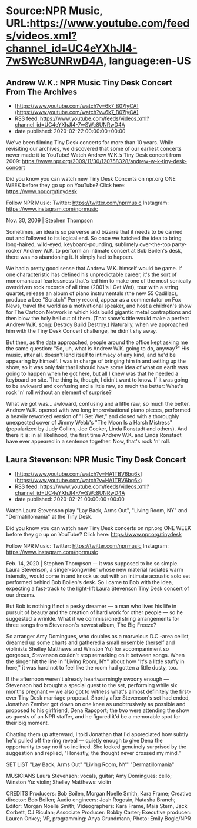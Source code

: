 # Source:NPR Music, URL:https://www.youtube.com/feeds/videos.xml?channel_id=UC4eYXhJI4-7wSWc8UNRwD4A, language:en-US

## Andrew W.K.: NPR Music Tiny Desk Concert From The Archives
 - [https://www.youtube.com/watch?v=6k7_B07IyCA](https://www.youtube.com/watch?v=6k7_B07IyCA)
 - RSS feed: https://www.youtube.com/feeds/videos.xml?channel_id=UC4eYXhJI4-7wSWc8UNRwD4A
 - date published: 2020-02-22 00:00:00+00:00

We've been filming Tiny Desk concerts for more than 10 years. While revisiting our archives, we discovered that some of our earliest concerts never made it to YouTube!
Watch Andrew W.K.’s Tiny Desk concert from 2009: https://www.npr.org/2009/11/30/120758328/andrew-w-k-tiny-desk-concert

Did you know you can watch new Tiny Desk Concerts on npr.org ONE WEEK before they go up on YouTube? Click here: https://www.npr.org/tinydesk

Follow NPR Music:
Twitter: https://twitter.com/nprmusic
Instagram: https://www.instagram.com/nprmusic

Nov. 30, 2009 | Stephen Thompson 

Sometimes, an idea is so perverse and bizarre that it needs to be carried out and followed to its logical end. So once we hatched the idea to bring long-haired, wild-eyed, keyboard-pounding, sublimely over-the-top party-rocker Andrew W.K. to perform an intimate concert at Bob Boilen's desk, there was no abandoning it. It simply had to happen.

We had a pretty good sense that Andrew W.K. himself would be game. If one characteristic has defined his unpredictable career, it's the sort of monomaniacal fearlessness that's led him to make one of the most sonically overdriven rock records of all time (2001's I Get Wet), tour with a string quartet, release an album of piano instrumentals (the new 55 Cadillac), produce a Lee "Scratch" Perry record, appear as a commentator on Fox News, travel the world as a motivational speaker, and host a children's show for The Cartoon Network in which kids build gigantic metal contraptions and then blow the holy hell out of them. (That show's title would make a perfect Andrew W.K. song: Destroy Build Destroy.) Naturally, when we approached him with the Tiny Desk Concert challenge, he didn't shy away.

But then, as the date approached, people around the office kept asking me the same question: "So, uh, what is Andrew W.K. going to do, anyway?" His music, after all, doesn't lend itself to intimacy of any kind, and he'd be appearing by himself. I was in charge of bringing him in and setting up the show, so it was only fair that I should have some idea of what on earth was going to happen when he got here, but all I knew was that he needed a keyboard on site. The thing is, though, I didn't want to know. If it was going to be awkward and confusing and a little raw, so much the better: What's rock 'n' roll without an element of surprise?

What we got was... awkward, confusing and a little raw; so much the better. Andrew W.K. opened with two long improvisational piano pieces, performed a heavily reworked version of "I Get Wet," and closed with a thoroughly unexpected cover of Jimmy Webb's "The Moon Is a Harsh Mistress" (popularized by Judy Collins, Joe Cocker, Linda Ronstadt and others). And there it is: in all likelihood, the first time Andrew W.K. and Linda Ronstadt have ever appeared in a sentence together. Now, that's rock 'n' roll.

## Laura Stevenson: NPR Music Tiny Desk Concert
 - [https://www.youtube.com/watch?v=HA1TBV6bq6k](https://www.youtube.com/watch?v=HA1TBV6bq6k)
 - RSS feed: https://www.youtube.com/feeds/videos.xml?channel_id=UC4eYXhJI4-7wSWc8UNRwD4A
 - date published: 2020-02-21 00:00:00+00:00

Watch Laura Stevenson play "Lay Back, Arms Out", "Living Room, NY" and "Dermatillomania" at the Tiny Desk.

Did you know you can watch new Tiny Desk concerts on npr.org ONE WEEK before they go up on YouTube? Click here: https://www.npr.org/tinydesk

Follow NPR Music:
Twitter: https://twitter.com/nprmusic
Instagram: https://www.instagram.com/nprmusic

Feb. 14, 2020 | Stephen Thompson -- It was supposed to be so simple. Laura Stevenson, a singer-songwriter whose new material radiates warm intensity, would come in and knock us out with an intimate acoustic solo set performed behind Bob Boilen's desk. So I came to Bob with the idea, expecting a fast-track to the light-lift Laura Stevenson Tiny Desk concert of our dreams.

But Bob is nothing if not a pesky dreamer — a man who lives his life in pursuit of beauty and the creation of hard work for other people — so he suggested a wrinkle. What if we commissioned string arrangements for three songs from Stevenson's newest album, The Big Freeze?

So arranger Amy Domingues, who doubles as a marvelous D.C.-area cellist, dreamed up some charts and gathered a small ensemble (herself and violinists Shelley Matthews and Winston Yu) for accompaniment so gorgeous, Stevenson couldn't stop remarking on it between songs. When the singer hit the line in "Living Room, NY" about how "It's a little stuffy in here," it was hard not to feel like the room had gotten a little dusty, too.

If the afternoon weren't already heartwarmingly swoony enough — Stevenson had brought a special guest to the set, performing while six months pregnant — we also got to witness what's almost definitely the first-ever Tiny Desk marriage proposal. Shortly after Stevenson's set had ended, Jonathan Zember got down on one knee as unobtrusively as possible and proposed to his girlfriend, Dena Rapoport; the two were attending the show as guests of an NPR staffer, and he figured it'd be a memorable spot for their big moment.

Chatting them up afterward, I told Jonathan that I'd appreciated how subtly he'd pulled off the ring reveal — quietly enough to give Dena the opportunity to say no if so inclined. She looked genuinely surprised by the suggestion and replied, "Honestly, the thought never crossed my mind."

SET LIST
"Lay Back, Arms Out"
"Living Room, NY"
"Dermatillomania"

MUSICIANS
Laura Stevenson: vocals, guitar; Amy Domingues: cello; Winston Yu: violin; Shelley Matthews: violin

CREDITS
Producers: Bob Boilen, Morgan Noelle Smith, Kara Frame; Creative director: Bob Boilen; Audio engineers: Josh Rogosin, Natasha Branch; Editor: Morgan Noelle Smith; Videographers: Kara Frame, Maia Stern, Jack Corbett, CJ Riculan; Associate Producer: Bobby Carter; Executive producer: Lauren Onkey; VP, programming: Anya Grundmann; Photo: Emily Bogle/NPR

